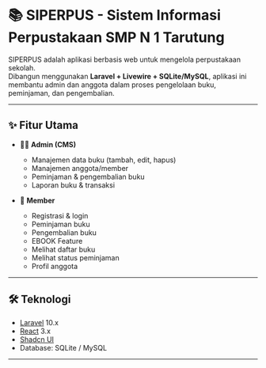 # 📚 SIPERPUS - Sistem Informasi Perpustakaan SMP N 1 Tarutung

SIPERPUS adalah aplikasi berbasis web untuk mengelola perpustakaan sekolah.  
Dibangun menggunakan **Laravel + Livewire + SQLite/MySQL**, aplikasi ini membantu admin dan anggota dalam proses pengelolaan buku, peminjaman, dan pengembalian.

---

## ✨ Fitur Utama
- 👨‍💼 **Admin (CMS)**
  - Manajemen data buku (tambah, edit, hapus)
  - Manajemen anggota/member
  - Peminjaman & pengembalian buku
  - Laporan buku & transaksi

- 👤 **Member**
  - Registrasi & login
  - Peminjaman buku
  - Pengembalian buku
  - EBOOK Feature
  - Melihat daftar buku
  - Melihat status peminjaman
  - Profil anggota

---

## 🛠️ Teknologi
- [Laravel](https://laravel.com/) 10.x
- [React](https://reactjs.org/) 3.x
- [Shadcn UI](https://ui.shadcn.com/)
- Database: SQLite / MySQL

---